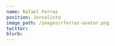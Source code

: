 ```yaml
---
name: Rafael Ferraz
position: Jornalista
image_path: /images/rferraz-avatar.png
twitter: 
blurb: 
---
```

